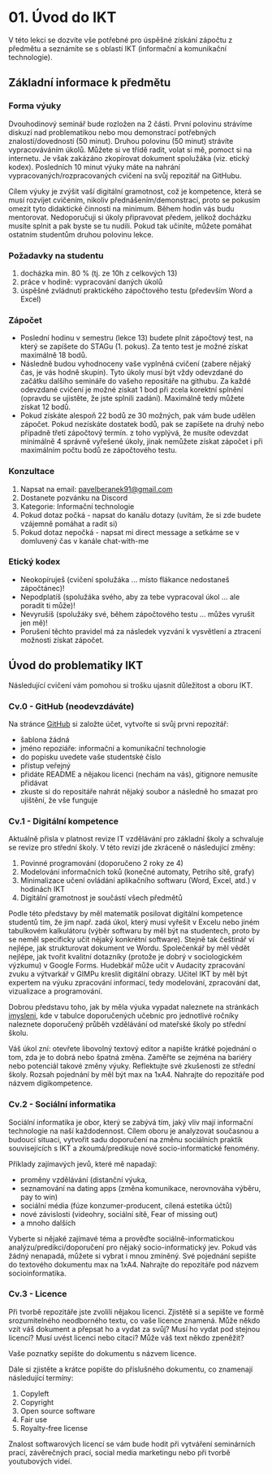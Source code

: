 # 01. Úvod do IKT

V této lekci se dozvíte vše potřebné pro úspěšné získání zápočtu z předmětu a seznámíte se s oblastí IKT (informační
a komunikační technologie).

## Základní informace k předmětu

### Forma výuky
Dvouhodinový seminář bude rozložen na 2 části. První polovinu strávíme diskuzí nad problematikou nebo mou demonstrací
potřebných znalostí/dovedností (50 minut). Druhou polovinu (50 minut) strávíte vypracováváním úkolů. Můžete si ve třídě
radit, volat si mě, pomoct si na internetu. Je však zakázáno zkopírovat dokument spolužáka (viz. etický kodex). 
Posledních 10 minut výuky máte na nahrání vypracovaných/rozpracovaných cvičení na svůj repozitář na GitHubu. 

Cílem výuky je zvýšit vaší digitální gramotnost, což je kompetence, která se musí rozvíjet cvičením, nikoliv 
přednášením/demonstrací, proto se pokusím omezit tyto didaktické činnosti na minimum. Během hodin vás budu mentorovat.
Nedoporučuji si úkoly připravovat předem, jelikož docházku musíte splnit a pak byste se tu nudili. Pokud tak učiníte,
můžete pomáhat ostatním studentům druhou polovinu lekce.

### Požadavky na studentu
1. docházka min. 80 % (tj. ze 10h z celkových 13)
2. práce v hodině: vypracování daných úkolů
3. úspěšné zvládnutí praktického zápočtového testu (především Word a Excel)

### Zápočet
- Poslední hodinu v semestru (lekce 13) budete plnit zápočtový test, na který se zapíšete do STAGu (1. pokus). Za tento
test je možné získat maximálně 18 bodů.
- Následně budou vyhodnoceny vaše vyplněná cvičení (zabere nějaký čas, je vás hodně skupin). Tyto úkoly musí být vždy 
odevzdané do začátku dalšího semináře do vašeho repositáře na githubu. Za každé odevzdané cvičení je možné získat 1 bod
při zcela korektní splnění (opravdu se ujistěte, že jste splnili zadání). Maximálně tedy můžete získat 12 bodů.
- Pokud získáte alespoň 22 bodů ze 30 možných, pak vám bude udělen zápočet. Pokud nezískáte dostatek bodů, pak se
zapíšete na druhý nebo případně třetí zápočtový termín. z toho vyplývá, že musíte odevzdat minimálně 4 správně vyřešené
úkoly, jinak nemůžete získat zápočet i při maximálním počtu bodů ze zápočtového testu.

### Konzultace
1. Napsat na email: pavelberanek91@gmail.com
2. Dostanete pozvánku na Discord
3. Kategorie: Informační technologie
4. Pokud dotaz počká - napsat do kanálu dotazy (uvítám, že si zde budete vzájemně pomáhat a radit si)
5. Pokud dotaz nepočká - napsat mi direct message a setkáme se v domluvený čas v kanále chat-with-me

### Etický kodex
- Neokopíruješ (cvičení spolužáka ... místo flákance nedostaneš zápočtánec)!
- Nepodplatíš (spolužáka svého, aby za tebe vypracoval úkol ... ale poradit ti může)!
- Nevyrušíš (spolužáky své, během zápočtového testu ... můžes vyrušit jen mě)!
- Porušení těchto pravidel má za následek vyzvání k vysvětlení a ztracení možnosti získat zápočet.

## Úvod do problematiky IKT

Následující cvičení vám pomohou si trošku ujasnit důležitost a oboru IKT.

### Cv.0 - GitHub (neodevzdáváte)
Na stránce [GitHub](https://github.com) si založte účet, vytvořte si svůj prvni repozitář:
- šablona žádná
- jméno repoziáře: informační a komunikační technologie
- do popisku uvedete vaše studentské číslo
- přístup veřejný
- přidáte README a nějakou licenci (nechám na vás), gitignore nemusíte přidávat
- zkuste si do repositáře nahrát nějaký soubor a následně ho smazat pro ujištění, že vše funguje


### Cv.1 - Digitální kompetence
Aktuálně přisla v platnost revize IT vzdělávání pro základní školy a schvaluje se revize pro střední školy. V této 
revizi jde zkráceně o následující změny:
1. Povinné programování (doporučeno 2 roky ze 4)
2. Modelování informačních toků (konečné automaty, Petriho sítě, grafy)
3. Minimalizace učení ovládání aplikačního softwaru (Word, Excel, atd.) v hodinách IKT
4. Digitální gramotnost je součástí všech předmětů

Podle této představy by měl matematik posilovat digitální kompetence studentů tím, že jim např. zadá úkol, který
musí vyřešit v Excelu nebo jiném tabulkovém kalkulátoru (výběr softwaru by měl být na studentech, proto by se neměl
specificky učit nějaký konkrétní software). Stejně tak češtinář ví nejlépe, jak strukturovat dokument ve Wordu.
Společenkář by měl vědět nejlépe, jak tvořit kvalitní dotazníky (protože je dobrý v sociologickém výzkumu) v 
Google Forms. Hudebkář může učit v Audacity zpracování zvuku a výtvarkář v GIMPu kreslit digitální obrazy. Učitel IKT
by měl být expertem na výuku zpracování informací, tedy modelování, zpracování dat, vizualizace a programování.

Dobrou představu toho, jak by měla výuka vypadat naleznete na stránkách [imysleni](https://imysleni.cz/ucebnice), kde
v tabulce doporučených učebnic pro jednotlivé ročníky naleznete doporučený průběh vzdělávání od mateřské školy po 
střední školu.

Váš úkol zní: otevřete libovolný textový editor a napište krátké pojednání o tom, zda je to dobrá nebo špatná změna.
Zaměřte se zejména na bariéry nebo potenciál takové změny výuky. Reflektujte své zkušenosti ze střední školy. Rozsah
pojednání by měl být max na 1xA4. Nahrajte do repozitáře pod názvem digikompetence.

### Cv.2 - Sociální informatika
Sociální informatika je obor, který se zabývá tím, jaký vliv mají informační technologie na naší každodennost. Cílem
oboru je analyzovat současnou a budoucí situaci, vytvořit sadu doporučení na změnu sociálních praktik souvisejících s
IKT a zkoumá/predikuje nové socio-informatické fenomény. 

Příklady zajímavých jevů, které mě napadají:
- proměny vzdělávání (distanční výuka, 
- seznamování na dating apps (změna komunikace, nerovnováha výběru, pay to win)
- sociální média (fúze konzumer-producent, cílená estetika účtů)
- nové závislosti (videohry, sociální sítě, Fear of missing out)
- a mnoho dalších

Vyberte si nějaké zajímavé téma a prověďte sociálně-informatickou analýzu/predikci/doporučení pro nějaký 
socio-informatický jev. Pokud vás žádný nenapadá, můžete si vybrat i mnou zmíněný. Své pojednání sepište do textového
dokumentu max na 1xA4. Nahrajte do repozitáře pod názvem socioinformatika.

### Cv.3 - Licence
Při tvorbě repozitáře jste zvolili nějakou licenci. Zjistětě si a sepište ve formě srozumitelného neodborného textu, 
co vaše licence znamená. Může někdo vzít váš dokument a přepsat ho a vydat za svůj? Musí ho vydat pod stejnou licencí?
Musí uvést licenci nebo citaci? Může váš text někdo zpeněžit?

Vaše poznatky sepište do dokumentu s názvem licence.

Dále si zjistěte a krátce popište do příslušného dokumentu, co znamenají následující termíny:
1. Copyleft
2. Copyright
3. Open source software
4. Fair use
5. Royalty-free license

Znalost softwarových licencí se vám bude hodit při vytváření seminárních prací, závěrečných prací, social media
marketingu nebo při tvorbě youtubových videí.
